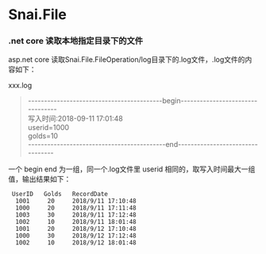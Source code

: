 # Snai.File
### .net core 读取本地指定目录下的文件  
asp.net core 读取Snai.File.FileOperation/log目录下的.log文件，.log文件的内容如下：  

xxx.log 
>------------------------------------------begin---------------------------------  
>写入时间:2018-09-11 17:01:48  
>userid=1000  
>golds=10  
>-------------------------------------------end--------------------------------- 

一个 begin end 为一组，同一个.log文件里 userid 相同的，取写入时间最大一组值，输出结果如下：  

     UserID   Golds   RecordDate 
      1001     20     2018/9/11 17:10:48  
      1000     20     2018/9/11 17:11:48  
      1003     30     2018/9/11 17:12:48  
      1002     10     2018/9/11 18:01:48  
      1001     20     2018/9/12 17:10:48  
      1000     30     2018/9/12 17:12:48  
      1002     10     2018/9/12 18:01:48 

